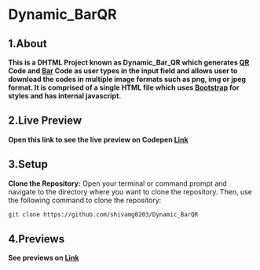 # Dynamic_BarQR
## 1.About
**This is a DHTML Project known as Dynamic_Bar_QR which generates [QR](https://en.wikipedia.org/wiki/QR_code) Code and [Bar](https://en.wikipedia.org/wiki/Barcode) Code as user types in the input field and  allows user to download the codes in multiple image formats such as png, img or jpeg format. It is comprised of a single HTML file which uses [Bootstrap](https://getbootstrap.com/docs/5.3/about/overview/) for styles and has internal javascript.**
## 2.Live Preview 
**Open this link to see the live preview on Codepen [Link](https://codepen.io/pptpwzrr-the-vuer/pen/jORRbbg)** 
## 3.Setup 
**Clone the Repository:** Open your terminal or command prompt and navigate to the directory where you want to clone the repository. Then, use the following command to clone the repository:
   ```bash
   git clone https://github.com/shivamg0203/Dynamic_BarQR
```
## 4.Previews
**See previews on [Link](https://github.com/shivamg0203/Dynamic_BarQR/tree/main/preview)**


